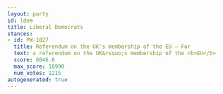 ```yaml
---
layout: party
id: ldem
title: Liberal Democrats
stances:
- id: PW-1027
  title: Referendum on the UK's membership of the EU — For
  text: a referendum on the UK&rsquo;s membership of the <b>EU</b>
  score: 8046.0
  max_score: 18990
  num_votes: 1215
autogenerated: true
---
```

